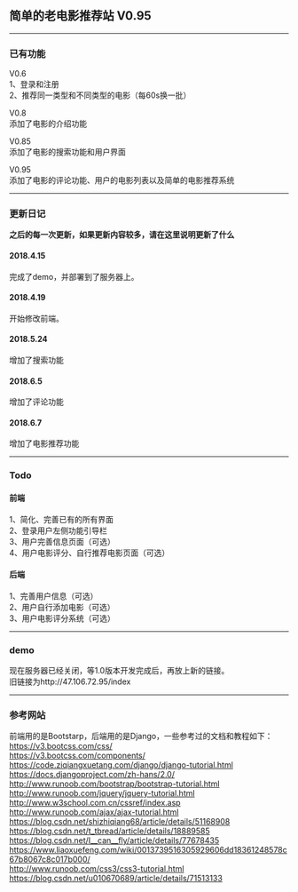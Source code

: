 ## 简单的老电影推荐站 V0.95  

---
### 已有功能  
V0.6  
1、登录和注册  
2、推荐同一类型和不同类型的电影（每60s换一批）  
  
V0.8  
添加了电影的介绍功能  

V0.85  
添加了电影的搜索功能和用户界面  

V0.95  
添加了电影的评论功能、用户的电影列表以及简单的电影推荐系统  

---  
### 更新日记  
**之后的每一次更新，如果更新内容较多，请在这里说明更新了什么**  
  
  
#### 2018.4.15  
完成了demo，并部署到了服务器上。  
#### 2018.4.19  
开始修改前端。  
#### 2018.5.24  
增加了搜索功能  
#### 2018.6.5  
增加了评论功能  
#### 2018.6.7  
增加了电影推荐功能  


---
### Todo  
#### 前端  
1、简化、完善已有的所有界面  
2、登录用户左侧功能引导栏  
3、用户完善信息页面（可选）  
4、用户电影评分、自行推荐电影页面（可选）  
  
#### 后端      
1、完善用户信息（可选）    
2、用户自行添加电影（可选）  
3、用户电影评分系统（可选）  

---
### demo  
现在服务器已经关闭，等1.0版本开发完成后，再放上新的链接。  
旧链接为http://47.106.72.95/index  

---  

### 参考网站  
前端用的是Bootstarp，后端用的是Django，一些参考过的文档和教程如下：  
https://v3.bootcss.com/css/  
https://v3.bootcss.com/components/  
https://code.ziqiangxuetang.com/django/django-tutorial.html  
https://docs.djangoproject.com/zh-hans/2.0/  
http://www.runoob.com/bootstrap/bootstrap-tutorial.html  
http://www.runoob.com/jquery/jquery-tutorial.html  
http://www.w3school.com.cn/cssref/index.asp  
http://www.runoob.com/ajax/ajax-tutorial.html  
https://blog.csdn.net/shizhiqiang68/article/details/51168908  
https://blog.csdn.net/t_tbread/article/details/18889585  
https://blog.csdn.net/I__can__fly/article/details/77678435  
https://www.liaoxuefeng.com/wiki/0013739516305929606dd18361248578c67b8067c8c017b000/  
http://www.runoob.com/css3/css3-tutorial.html  
https://blog.csdn.net/u010670689/article/details/71513133  
